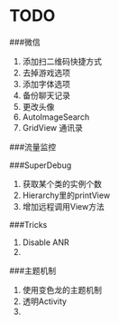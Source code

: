 TODO
====
###微信
1. 添加扫二维码快捷方式
2. 去掉游戏选项
3. 添加字体选项
4. 备份聊天记录
5. 更改头像
6. AutoImageSearch
7. GridView 通讯录

###流量监控


###SuperDebug
1. 获取某个类的实例个数
2. Hierarchy里的printView
3. 增加远程调用View方法

###Tricks
1. Disable ANR
2. 

###主题机制
1. 使用变色龙的主题机制
2. 透明Activity
3. 

